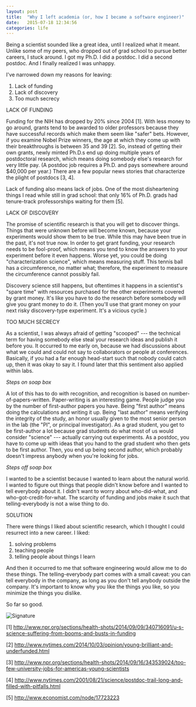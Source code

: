 ```yaml
---
layout: post
title:  "Why I left academia (or, how I became a software engineer)"
date:   2015-07-18 12:34:56
categories: life
---
```


Being a scientist sounded like a great idea, until I realized what it meant.  Unlike some of my peers, who dropped out of grad school to pursue better careers, I stuck around.  I got my Ph.D.  I did a postdoc.  I did a second postdoc.  And I finally realized I was unhappy.

I've narrowed down my reasons for leaving:

1. Lack of funding
2. Lack of discovery
3. Too much secrecy


LACK OF FUNDING

Funding for the NIH has dropped by 20% since 2004 [1].  With less money to go around, grants tend to be awarded to older professors because they have successful records which make them seem like "safer" bets.  However, if you examine Nobel Prize winners, the age at which they come up with their breakthroughs is between 35 and 39 [2].  So, instead of getting their own grants, newly minted Ph.D.s end up doing multiple years of postdoctoral research, which means doing somebody else's research for very little pay.  (A postdoc job requires a Ph.D. and pays somewhere around $40,000 per year.)   There are a few popular news stories that characterize the plight of postdocs [3, 4].

Lack of funding also means lack of jobs.  One of the most disheartening things I read while still in grad school:  that only 16% of Ph.D. grads had tenure-track professorships waiting for them [5].



LACK OF DISCOVERY

The promise of scientific research is that you will get to discover things.  Things that were unknown before will become known, because your experiments would show them to be true.  While this may have been true in the past, it's not true now.  In order to get grant funding, your research needs to be fool-proof, which means you tend to know the answers to your experiment before it even happens.  Worse yet, you could be doing "characterization science", which means measuring stuff.  This tennis ball has a circumference, no matter what; therefore, the experiment to measure the circumference cannot possibly fail.

Discovery science still happens, but oftentimes it happens in a scientist's "spare time" with resources purchased for the other experiments covered by grant money.  It's like you have to do the research before somebody will give you grant money to do it.  (Then you'll use that grant money on your next risky discovery-type experiment.  It's a vicious cycle.)



TOO MUCH SECRECY

As a scientist, I was always afraid of getting "scooped" --- the technical term for having somebody else steal your research ideas and publish it before you.  It occurred to me early on, because we had discussions about what we could and could not say to collaborators or people at conferences.  Basically, if you had a far enough head-start such that nobody could catch up, then it was okay to say it.  I found later that this sentiment also applied within labs.

*Steps on soap box*

A lot of this has to do with recognition, and recognition is based on number-of-papers-written.  Paper-writing is an interesting game.  People judge you by the number of first-author papers you have.  Being "first author" means doing the calculations and writing it up.  Being "last author" means verifying the integrity of the study, an honor usually given to the most senior person in the lab (the "PI", or principal investigator).  As a grad student, you get to be first-author a lot because grad students do what most of us would consider "science" --- actually carrying out experiments.  As a postdoc, you have to come up with ideas that you hand to the grad student who then gets to be first author.  Then, you end up being second author, which probably doesn't impress anybody when you're looking for jobs.

*Steps off soap box*

I wanted to be a scientist because I wanted to learn about the natural world.  I wanted to figure out things that people didn't know before and I wanted to tell everybody about it.  I didn't want to worry about who-did-what, and who-got-credit-for-what.  The scarcity of funding and jobs make it such that telling-everybody is not a wise thing to do.



SOLUTION

There were things I liked about scientific research, which I thought I could resurrect into a new career.  I liked:

1. solving problems
2. teaching people
3. telling people about things I learn

And then it occurred to me that software engineering would allow me to do these things.  The telling-everybody part comes with a small caveat:  you can tell everybody in the company, as long as you don't tell anybody outside the company.  It's important to know why you like the things you like, so you minimize the things you dislike.

So far so good.

![Signature]({{site.url}}/assets/whale_sig.jpg)

[1] http://www.npr.org/sections/health-shots/2014/09/09/340716091/u-s-science-suffering-from-booms-and-busts-in-funding

[2] http://www.nytimes.com/2014/10/03/opinion/young-brilliant-and-underfunded.html

[3] http://www.npr.org/sections/health-shots/2014/09/16/343539024/too-few-university-jobs-for-americas-young-scientists

[4] http://www.nytimes.com/2001/08/21/science/postdoc-trail-long-and-filled-with-pitfalls.html

[5] http://www.economist.com/node/17723223
